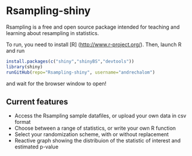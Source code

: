 # Rsampling-shiny

Rsampling is a free and open source package intended for teaching and learning about
resampling in statistics.

To run, you need to install [R] (http://www.r-project.org/). Then, launch R and run
```R
install.packages(c("shiny","shinyBS","devtools"))
library(shiny)
runGitHub(repo="Rsampling-shiny", username="andrechalom")
``` 
and wait for the browser window to open!

## Current features
* Access the Rsampling sample datafiles, or upload your own data in csv format
* Choose between a range of statistics, or write your own R function
* Select your randomization scheme, with or without replacement
* Reactive graph showing the distribuion of the statistic of interest and estimated p-value
